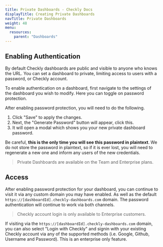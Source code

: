 ```yaml
---
title: Private Dashboards - Checkly Docs
displayTitle: Creating Private Dashboards  
navTitle: Private Dashboards
weight: 48
menu:
  resources:
    parent: "Dashboards"
---
```


## Enabling Authentication

By default Checkly dashboards are public and visible to anyone who knows the URL. You can set a dashboard to private, limiting access to users with a password, or Checkly account.

To enable authentication on a dashboard, first navigate to the settings of the dashboard you wish to modify. Here you can toggle on password protection.

After enabling password protection, you will need to do the following.

1. Click "Save" to apply the changes.
2. Next, the "Generate Password" button will appear, click this.
3. It will open a modal which shows you your new private dashboard password.

Be careful, **this is the only time you will see this password in plaintext**. We do not store the password in plaintext, so if it is ever lost, you will need to regenerate a new one and inform any users of the new credentials.

> Private Dashboards are available on the Team and Enterprise plans.

## Access

After enabling password protection for your dashboard, you can continue to visit it via any custom domain you may have enabled. As well as the default `https://[dashboardId].checkly-dashboards.com` domain. The password authentication will continue to work via both channels. 

> Checkly account login is only available to Enterprise customers.

If visiting via the `https://[dashboardId].checkly-dashboards.com` domain, you can also select "Login with Checkly" and signin with your existing Checkly account via any of the supported methods (i.e. Google, Github, Username and Password). This is an enterprise only feature.
